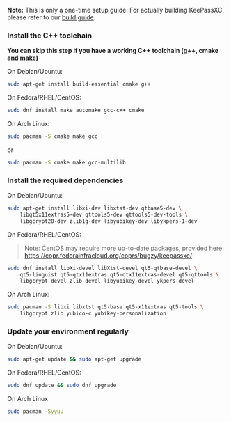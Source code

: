 **Note:** This is only a one-time setup guide. For actually building KeePassXC, please refer to our [build guide](Building-KeePassXC).

### Install the C++ toolchain
**You can skip this step if you have a working C++ toolchain (g++, cmake and make)**

On Debian/Ubuntu:

```bash
sudo apt-get install build-essential cmake g++
```

On Fedora/RHEL/CentOS:

```bash
sudo dnf install make automake gcc-c++ cmake 
```

On Arch Linux:

```bash
sudo pacman -S cmake make gcc
```
or
```bash
sudo pacman -S cmake make gcc-multilib
```

### Install the required dependencies

On Debian/Ubuntu:

```bash
sudo apt-get install libxi-dev libxtst-dev qtbase5-dev \
    libqt5x11extras5-dev qttools5-dev qttools5-dev-tools \
    libgcrypt20-dev zlib1g-dev libyubikey-dev libykpers-1-dev
```

On Fedora/RHEL/CentOS:

> Note: CentOS may require more up-to-date packages, provided here: https://copr.fedorainfracloud.org/coprs/bugzy/keepassxc/

```bash
sudo dnf install libXi-devel libXtst-devel qt5-qtbase-devel \
    qt5-linguist qt5-qtx11extras qt5-qtx11extras-devel qt5-qttools \
    libgcrypt-devel zlib-devel libyubikey-devel ykpers-devel
```

On Arch Linux:
```bash
sudo pacman -S libxi libxtst qt5-base qt5-x11extras qt5-tools \
    libgcrypt zlib yubico-c yubikey-personalization
```

### Update your environment regularly

On Debian/Ubuntu:

```bash
sudo apt-get update && sudo apt-get upgrade
```

On Fedora/RHEL/CentOS:

```bash
sudo dnf update && sudo dnf upgrade
```

On Arch Linux

```bash
sudo pacman -Syyuu
```